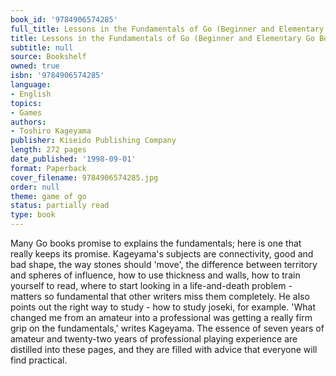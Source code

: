 ```yaml
---
book_id: '9784906574285'
full_title: Lessons in the Fundamentals of Go (Beginner and Elementary Go Books)
title: Lessons in the Fundamentals of Go (Beginner and Elementary Go Books)
subtitle: null
source: Bookshelf
owned: true
isbn: '9784906574285'
language:
- English
topics:
- Games
authors:
- Toshiro Kageyama
publisher: Kiseido Publishing Company
length: 272 pages
date_published: '1998-09-01'
format: Paperback
cover_filename: 9784906574285.jpg
order: null
theme: game of go
status: partially read
type: book
---
```

Many Go books promise to explains the fundamentals; here is one that really keeps its promise. Kageyama's subjects are connectivity, good and bad shape, the way stones should 'move', the difference between territory and spheres of influence, how to use thickness and walls, how to train yourself to read, where to start looking in a life-and-death problem - matters so fundamental that other writers miss them completely. He also points out the right way to study - how to study joseki, for example. 'What changed me from an amateur into a professional was getting a really firm grip on the fundamentals,' writes Kageyama. The essence of seven years of amateur and twenty-two years of professional playing experience are distilled into these pages, and they are filled with advice that everyone will find practical.
